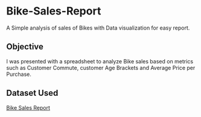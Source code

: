 # Bike-Sales-Report
A Simple analysis of sales of Bikes with Data visualization for easy report.

## Objective
I was presented with a spreadsheet to analyze Bike sales based on metrics such as Customer Commute, customer Age Brackets and Average Price per Purchase.

## Dataset Used
<a href=https://github.com/42trustokerezi/Bike-Sales-Report/blob/main/Bike%20Sales.xlsx>Bike Sales Report</a>



